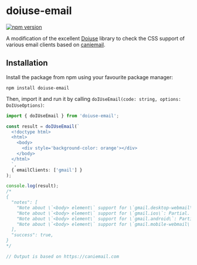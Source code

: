# doiuse-email

[![npm version](https://img.shields.io/npm/v/doiuse-email)](https://npmjs.com/package/doiuse-email)

A modification of the excellent [Doiuse](https://github.com/anandthakker/doiuse) library to check the CSS support of various email clients based on [caniemail](https://caniemail.com).

## Installation

Install the package from npm using your favourite package manager:

```shell
npm install doiuse-email
```

Then, import it and run it by calling `doIUseEmail(code: string, options: DoIUseOptions)`:

```typescript
import { doIUseEmail } from 'doiuse-email';

const result = doIUseEmail(`
  <!doctype html>
  <html>
    <body>
      <div style='background-color: orange'></div>
    </body>
  </html>
  `,
  { emailClients: ['gmail'] }
);

console.log(result);
/*
{
  "notes": [
    "Note about \`<body> element\` support for \`gmail.desktop-webmail\`: Partial. Replaced by a \`<div>\` with supported attributes.",
    "Note about \`<body> element\` support for \`gmail.ios\`: Partial. Replaced by a \`<div>\` with supported attributes.",
    "Note about \`<body> element\` support for \`gmail.android\`: Partial. Replaced by a \`<div>\` with supported attributes.",
    "Note about \`<body> element\` support for \`gmail.mobile-webmail\`: Partial. Replaced by a \`<div>\` with supported attributes.",
  ],
  "success": true,
}
*/

// Output is based on https://caniemail.com
```
